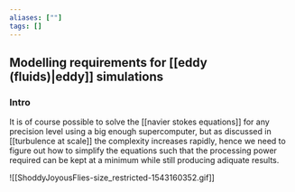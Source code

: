 ```yaml
---
aliases: [""]
tags: []
---
```


## Modelling requirements for [[eddy (fluids)|eddy]] simulations

### Intro
It is of course possible to solve the [[navier stokes equations]] for any precision level using a big enough supercomputer, but as discussed in [[turbulence at scale]] the complexity increases rapidly, hence we need to figure out how to simplify the equations such that the processing power required can be kept at a minimum while still producing adiquate results.

![[ShoddyJoyousFlies-size_restricted-1543160352.gif]]

